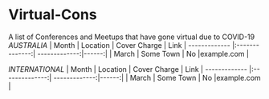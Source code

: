 # Virtual-Cons
A list of Conferences and Meetups that have gone virtual due to COVID-19
*AUSTRALIA*
| Month         | Location       | Cover Charge  | Link
| ------------- |:--------------:| -------------:|------:|
|   March       | Some Town      | No            |example.com |


*INTERNATIONAL*
| Month         | Location       | Cover Charge  | Link
| ------------- |:--------------:| -------------:|------:|
|   March       | Some Town      | No            |example.com |
